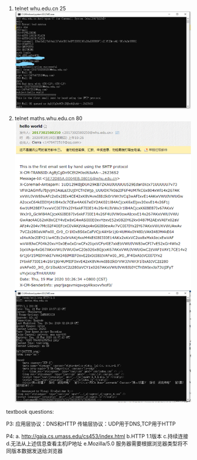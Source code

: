 1. telnet whu.edu.cn 25
![avatar](https://github.com/Barneypoi/imagereference/blob/master/3.1.jpg)

2. telnet maths.whu.edu.cn 80
![avatar](https://github.com/Barneypoi/imagereference/blob/master/3.2.png)
![avatar](https://github.com/Barneypoi/imagereference/blob/master/3.3.png)

textbook questions:

P3:
应用层协议：DNS和HTTP
传输层协议：UDP用于DNS,TCP用于HTTP

P4:
a. http://gaia.cs.umass.edu/cs453/index.html
b.HTTP 1.1版本
c.持续连接
d.无法从上述信息查看主机IP地址
e.Mozilla/5.0 服务器需要根据浏览器类型将不同版本数据发送给浏览器
